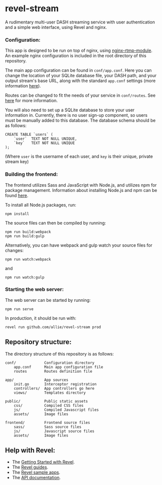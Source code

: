 # revel-stream

A rudimentary multi-user DASH streaming service with user authentication and a simple web interface,
using Revel and nginx.

### Configuration:

This app is designed to be run on top of nginx, using [nginx-rtmp-module](https://github.com/sergey-dryabzhinsky/nginx-rtmp-module).
An example nginx configuration is included in the root directory of this repository.

The main app configuration can be found in `conf/app.conf`. Here you can change
the location of your SQLite database file, your DASH path, and your output stream's
base URL, along with the standard `app.conf` settings (more information [here](https://revel.github.io/manual/appconf.html)).

Routes can be changed to fit the needs of your service in `conf/routes`. See [here](https://revel.github.io/manual/routing.html) for more information.

You will also need to set up a SQLite database to store your user information in. Currently,
there is no user sign-up component, so users must be manually added to this database.
The database schema should be as follows:

```
CREATE TABLE `users` (
	`user`	TEXT NOT NULL UNIQUE,
	`key`	TEXT NOT NULL UNIQUE
);
```

(Where `user` is the username of each user, and `key` is their unique, private stream key)

### Building the frontend:

The frontend utilizes Sass and JavaScript with Node.js, and utilizes npm for package management.
Information about installing Node.js and npm can be found [here](https://www.npmjs.com/get-npm?utm_source=house&utm_medium=homepage&utm_campaign=free%20orgs&utm_term=Install%20npm).

To install all Node.js packages, run:

```
npm install
```

The source files can then be compiled by running:

```
npm run build:webpack
npm run build:gulp
```

Alternatively, you can have webpack and gulp watch your source files for changes:

```
npm run watch:webpack
```

and

```
npm run watch:gulp
```

### Starting the web server:

The web server can be started by running:

```
npm run serve
```

In production, it should be run with:

```
revel run github.com/allie/revel-stream prod
```

## Repository structure:

The directory structure of this repository is as follows:

```
conf/             Configuration directory
    app.conf      Main app configuration file
    routes        Routes definition file

app/              App sources
    init.go       Interceptor registration
    controllers/  App controllers go here
    views/        Templates directory

public/           Public static assets
    css/          Compiled CSS files
    js/           Compiled Javascript files
    assets/       Image files

frontend/         Frontend source files
    sass/         Sass source files
	js/           Javascript source files
	assets/       Image files
```

## Help with Revel:

* The [Getting Started with Revel](http://revel.github.io/tutorial/gettingstarted.html).
* The [Revel guides](http://revel.github.io/manual/index.html).
* The [Revel sample apps](http://revel.github.io/examples/index.html).
* The [API documentation](https://godoc.org/github.com/revel/revel).
